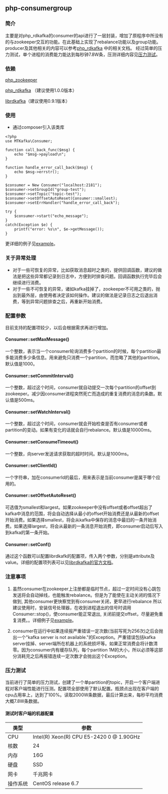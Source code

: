 ## php-consumergroup
### 简介
主要是对php_rdkafka的consumer的api进行了一层封装，增加了原程序中所没有的与zookeeper交互的功能。在此基础上实现了rebalance功能以及group功能。
producer及其他相关的内容可以参考[php_rdkafka](https://github.com/arnaud-lb/php-rdkafka) 中的相关文档。
经过简单的压力测试，单个进程的消费能力能达到每秒钟7.8W条，压测详细内容见[压力测试](#压力测试)。

### 依赖
[php_zookeeper](https://github.com/php-zookeeper/php-zookeeper)

[php_rdkafka](https://github.com/arnaud-lb/php-rdkafka/releases/tag/1.0.0) （建议使用1.0.0版本）

[librdkafka](https://github.com/edenhill/librdkafka/releases/tag/0.9.1)（建议使用0.9.1版本）

### 使用

* 通过composer引入该类库

```
<?php 
use MTKafka\Consumer;

function call_back_func($msg) {
    echo "$msg->payload\n";
}

function handle_error_call_back($msg) {
    echo $msg->errstr();
}

$consumer = New Consumer("localhost:2181");
$consumer->setGroupId("group-test");
$consumer->setTopic("topic-test");
$consumer->setOffsetAutoReset(Consumer::smallest);
$consumer->setErrHandler("handle_error_call_back");

try {
    $consumer->start("echo_message");
}
catch(Exception $e) {
    printf("error: %s\n", $e->getMessage());
}

```

更详细的例子见[example](./example.php)。

### 关于异常处理
* 对于一些可恢复的异常，比如获取消息超时之类的，提供回调函数，建议的做法是把这些异常都记录到日志中，方便到时排查问题。回调函数执行完毕后会继续进行消费。
* 对于一些不可恢复的异常，诸如kafka挂掉了，zookeeper不可用之类的，抛出到最外层，由使用者决定该如何操作。建议的做法是记录日志之后退出消费，等到异常问题排查之后，再重新开始消费。

### 配置参数
目前支持的配置项较少，以后会根据需求再进行增加。
#### Consumer::setMaxMessage()
一个整数，表示当一个consumer轮询消费多个partition的时候，每个partition最多能消费多少条信息。用来避免只消费一个partition，而忽略了其他的partition。默认值是1000。

#### Consumer::setCommitInterval()
一个整数，超过这个时间，consumer就自动提交一次每个partition的offset到zookeeper。减少因consumer进程突然死亡而造成的重复消费的消息的条数。默认值是500ms。

#### Consumer::setWatchInterval()
一个整数，超过这个时间，consumer就会开始检查是否有consumer或者partition的变动。如果有变化的话就会自行rebalance。默认值是10000ms。

#### Consumer::setConsumeTimeout()
一个整数，向server发送请求获取的超时时间。默认是1000ms。

#### Consumer::setClientId()
一个字符串，加在consumerId的最后，用来表示是当前consumer是属于哪个应用的。

#### Consumer::setOffsetAutoReset()
可选值为smallest和largest。如果zookeeper中没有offset或者offset超出了kafka中消息的范围，将会自动选择从最小的offset开始消费还是从最新的offset开始消费。如果选择smallest，将会从kafka中保存的消息中最旧的一条开始消费。如果选择largest，将会从最新的一条消息开始消费，即consumer启动后写入到kafka的第一条开始。

#### Consumer::setConf()
通过这个函数可以配置librdkafk的配置项，传入两个参数，分别是attribute及value。详细的配置项列表可以见[librdkafka的官方文档](https://github.com/edenhill/librdkafka/blob/master/CONFIGURATION.md)。

### 注意事项
1) 虽然consumer在zookeeper上注册都是临时节点，超过一定时间没有心跳包发送将会自动掉线，也能触发rebalance。但是为了能使在主动关闭的情况下做到, 其他consumer更快察觉到有consumer关闭，更早进行rebalance
    所以建议使用时，安装信号处理器，在收到进程退出的信号时调用Consumer::stop()，使consumer能正常退出, 关闭前提交offset，尽量避免重复消费。。详细例子见[example](./example.php)。

2) consumer在运行中如果连续报严重错误一定次数(当前写死为256次)之后会抛出一个"kafka server is not available."的Exception。严重错误包括kafka server挂掉、server端所在机器上的系统损坏等。如果正常消费会将计数清零。因为consumer内有缓存队列，每个partition 1M的大小，所以必须等这部分消耗完之后再报错连续一定次数才会抛出这个Exception。

### 压力测试
当前进行了简单的压力测试，创建了一个单partition的topic，开启一个客户端进程对客户端性能进行压测。配置项全部使用了默认配置。瓶颈点出现在客户端的cpu占用率上，达到了100%。读取2000W条数据，最后计算出来，每秒平均消费大概7.8W条数据。

#### 测试时客户端的机器配置
|类型|参数|
|---|---|
|CPU|Intel(R) Xeon(R) CPU E5-2420 0 @ 1.90GHz|
|核数|24|
|内存|16G|
|硬盘|SSD|
|网卡|千兆网卡|
|操作系统|CentOS release 6.7|


